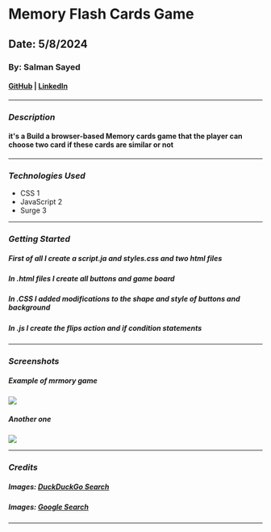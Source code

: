 # Memory Flash Cards Game

## Date: 5/8/2024

### By: Salman Sayed

#### [GitHub](https://https://github.com/SalmanSayed14) | [LinkedIn](www.linkedin.com/in/salmansayed)

---

### **_Description_**

#### it's a Build a browser-based Memory cards game that the player can choose two card if these cards are similar or not

---

### **_Technologies Used_**

- CSS 1
- JavaScript 2
- Surge 3

---

### **_Getting Started_**

##### First of all I create a script.ja and styles.css and two html files

##### In .html files I create all buttons and game board

##### In .CSS I added modifications to the shape and style of buttons and background

##### In .js I create the flips action and if condition statements

---

### **_Screenshots_**

##### Example of mrmory game

![](https://cloud.educaplay.com/r2/img/activities/RELACIONAR_MOSAICO/logoActivity.png?v=1714038370)

##### Another one

![](https://as2.ftcdn.net/v2/jpg/02/01/75/47/1000_F_201754724_juC0dOaFMZqgnfC8EyIMWQdMbypRfolE.jpg)

---

### **_Credits_**

##### Images: [DuckDuckGo Search](http://www.duckduckgo.com)

##### Images: [Google Search](http://www.google.com)

---

